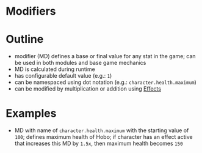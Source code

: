 # Modifiers

# Outline

- modifier (MD) defines a base or final value for any stat in the game; can be used in both modules and base game mechanics
- MD is calculated during runtime
- has configurable default value (e.g.: `1`)
- can be namespaced using dot notation (e.g.: `character.health.maximum`)
- can be modified by multiplication or addition using [Effects](https://www.notion.so/ffab63a0-653c-4b43-8715-495b60659dcc)

# Examples

- MD with name of `character.health.maximum` with the starting value of `100`; defines maximum health of Hobo; if character has an effect active that increases this MD by `1.5x`, then maximum health becomes `150`